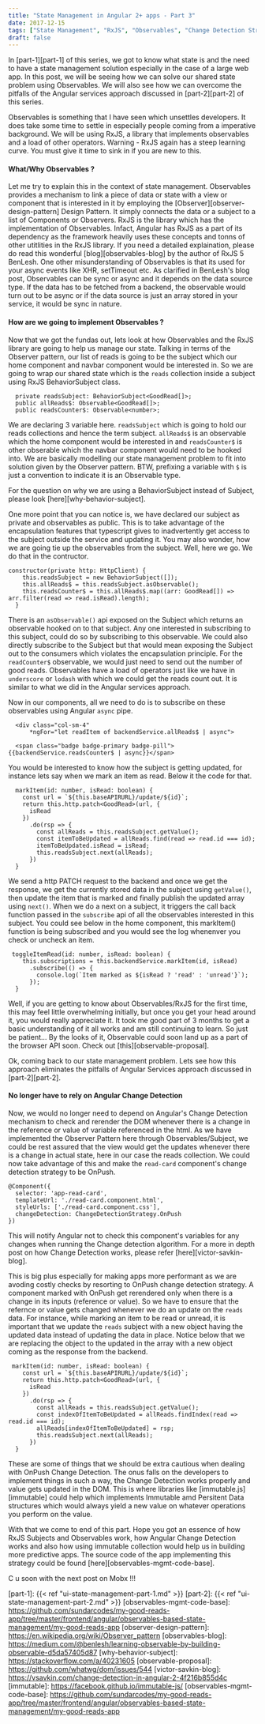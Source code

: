 ```yaml
---
title: "State Management in Angular 2+ apps - Part 3"
date: 2017-12-15
tags: ["State Management", "RxJS", "Observables", "Change Detection Strategy","Angular 2+"]
draft: false
---
```


In [part-1][part-1] of this series, we got to know what state is and the need to have a state management solution especially in the case of a large web app. In this post, we will be seeing how we can solve our shared state problem using Observables. We will also see how we can overcome the pitfalls of the Angular services approach discussed in [part-2][part-2] of this series.

Observables is something that I have seen which unsettles developers. It does take some time to settle in especially people coming from a imperative background. We will be using RxJS, a library that implements observables and a load of other operators. Warning - RxJS again has a steep learning curve. You must give it time to sink in if you are new to this.

#### What/Why Observables ?
Let me try to explain this in the context of state management. Observables provides a mechanism to link a piece of data or state with a view or component that is interested in it by employing the [Observer][observer-design-pattern] Design Pattern. It simply connects the data or a subject to a list of Components or Observers. RxJS is the library which has the implementation of Observables. Infact, Angular has RxJS as a part of its dependency as the framework heavily uses these concepts and tonns of other utitlities in the RxJS library. If you need a detailed explaination, please do read this wonderful [blog][observables-blog] by the author of RxJS 5 BenLesh. One other misunderstanding of Observables is that its used for your async events like XHR, setTimeout etc. As clarified in BenLesh's blog post, Observables can be sync or async and it depends on the data source type. If the data has to be fetched from a backend, the observable would turn out to be async or if the data source is just an array stored in your service, it would be sync in nature.

#### How are we going to implement Observables ?
Now that we got the fundas out, lets look at how Observables and the RxJS library are going to help us manage our state. Talking in terms of the Observer pattern, our list of reads is going to be the subject which our home component and navbar component would be interested in. So we are going to wrap our shared state which is the `reads` collection inside a subject using RxJS BehaviorSubject class.

```
  private readsSubject: BehaviorSubject<GoodRead[]>;
  public allReads$: Observable<GoodRead[]>;
  public readsCounter$: Observable<number>;
```

We are declaring 3 variable here. `readsSubject` which is going to hold our reads collections and hence the term subject. `allReads$` is an observable which the home component would be interested in and `readsCounter$` is other obserable which the navbar component would need to be hooked into. We are basically modelling our state management problem to fit into solution given by the Observer pattern. BTW, prefixing a variable with `$` is just a convention to indicate it is an Observable type.

For the question on why we are using a BehaviorSubject instead of Subject, please look [here][why-behavior-subject].

One more point that you can notice is, we have declared our subject as private and observables as public. This is to take advantage of the encapsulation features that typescript gives to inadvertently get access to the subject outside the service and updating it. You may also wonder, how we are going tie up the observables from the subject. Well, here we go. We do that in the contructor.

```
constructor(private http: HttpClient) {
    this.readsSubject = new BehaviorSubject([]);
    this.allReads$ = this.readsSubject.asObservable();
    this.readsCounter$ = this.allReads$.map((arr: GoodRead[]) => arr.filter(read => read.isRead).length);
  }
```
There is an `asObservable()` api exposed on the Subject which returns an observable hooked on to that subject. Any one interested in subscribing to this subject, could do so by subscribing to this observable. We could also directly subscribe to the Subject but that would mean exposing the Subject out to the consumers which violates the encapsulation principle. For the `readCounter$` observable, we would just need to send out the number of good reads. Observables have a load of operators just like we have in `underscore` or `lodash` with which we could get the reads count out. It is similar to what we did in the Angular services approach.

Now in our components, all we need to do is to subscribe on these observables using Angular `async` pipe.

```
  <div class="col-sm-4"
      *ngFor="let readItem of backendService.allReads$ | async">
```

```
  <span class="badge badge-primary badge-pill">{{backendService.readsCounter$ | async}}</span>
```

You would be interested to know how the subject is getting updated, for instance lets say when we mark an item as read. Below it the code for that.
```
  markItem(id: number, isRead: boolean) {
    const url = `${this.baseAPIRURL}/update/${id}`;
    return this.http.patch<GoodRead>(url, {
      isRead
    })
      .do(rsp => {
        const allReads = this.readsSubject.getValue();
        const itemToBeUpdated = allReads.find(read => read.id === id);
        itemToBeUpdated.isRead = isRead;
        this.readsSubject.next(allReads);
      })
  }
```
We send a http PATCH request to the backend and once we get the response, we get the currently stored data in the subject using `getValue()`, then update the item that is marked and finally publish the updated array using `next()`. When we do a next on a subject, it triggers the call back function passed in the `subscribe` api of all the observables interested in this subject. You could see below in the home component, this markItem() function is being subscribed and you would see the log whenenver you check or uncheck an item.
```
 toggleItemRead(id: number, isRead: boolean) {
    this.subscriptions = this.backendService.markItem(id, isRead)
      .subscribe(() => {
        console.log(`Item marked as ${isRead ? 'read' : 'unread'}`);
      });
  }
```
Well, if you are getting to know about Observables/RxJS for the first time, this may feel little overwhelming initially, but once you get your head around it, you would really appreciate it. It took me good part of 3 months to get a basic understanding of it all works and am still continuing to learn. So just be patient... By the looks of it, Observable could soon land up as a part of the browser API soon. Check out [this][observable-proposal].

Ok, coming back to our state management problem. Lets see how this approach eliminates the pitfalls of Angular Services approach discussed in [part-2][part-2].

#### No longer have to rely on Angular Change Detection

Now, we would no longer need to depend on Angular's Change Detection mechanism to check and rerender the DOM whenever there is a change in the reference or value of variable referenced in the html. As we have implemented the Observer Pattern here through Observables/Subject, we could be rest assured that the view would get the updates whenever there is a change in actual state, here in our case the reads collection. We could now take advantage of this and make the `read-card` component's change detection strategy to be OnPush.

```
@Component({
  selector: 'app-read-card',
  templateUrl: './read-card.component.html',
  styleUrls: ['./read-card.component.css'],
  changeDetection: ChangeDetectionStrategy.OnPush
})
```
This will notify Angular not to check this component's variables for any changes when running the Change detection algorithm. For a more in depth post on how Change Detection works, please refer [here][victor-savkin-blog]. 

This is big plus especially for making apps more performant as we are avoding costly checks by resorting to OnPush change detection strategy. A component marked with OnPush get rerendered only when there is a change in its inputs (reference or value). So we have to ensure that the refernce or value gets changed whenever we do an update on the `reads` data. For instance, while marking an item to be read or unread, it is important that we update the `reads` subject with a new object having the updated data instead of updating the data in place. Notice below that we are replacing the object to the updated in the array with a new object coming as the response from the backend.

```
 markItem(id: number, isRead: boolean) {
    const url = `${this.baseAPIRURL}/update/${id}`;
    return this.http.patch<GoodRead>(url, {
      isRead
    })
      .do(rsp => {
        const allReads = this.readsSubject.getValue();
        const indexOfItemToBeUpdated = allReads.findIndex(read => read.id === id);
        allReads[indexOfItemToBeUpdated] = rsp;
        this.readsSubject.next(allReads);
      })
  }
```

These are some of things that we should be extra cautious when dealing with OnPush Change Detection. The onus falls on the developers to implement things in such a way, the Change Detection works properly and value gets updated in the DOM. This is where libraries like [immutable.js][immutable] could help which implements Immutable amd Persitent Data structures which would always yield a new value on whatever operations you perform on the value.

With that we come to end of this part. Hope you got an essence of how RxJS Subjects and Observables work, how Angular Change Detection works and also how using immutable collection would help us in building more predictive apps. The source code of the app implementing this strategy could be found [here][observables-mgmt-code-base].

C u soon with the next post on Mobx !!!

[part-1]: {{< ref "ui-state-management-part-1.md" >}}
[part-2]: {{< ref "ui-state-management-part-2.md" >}}
[observables-mgmt-code-base]: https://github.com/sundarcodes/my-good-reads-app/tree/master/frontend/angular/observables-based-state-management/my-good-reads-app
[observer-design-pattern]: https://en.wikipedia.org/wiki/Observer_pattern
[observables-blog]: https://medium.com/@benlesh/learning-observable-by-building-observable-d5da57405d87
[why-behavior-subject]: https://stackoverflow.com/a/40231605
[observable-proposal]: https://github.com/whatwg/dom/issues/544
[victor-savkin-blog]: https://vsavkin.com/change-detection-in-angular-2-4f216b855d4c
[immutable]: https://facebook.github.io/immutable-js/
[observables-mgmt-code-base]: https://github.com/sundarcodes/my-good-reads-app/tree/master/frontend/angular/observables-based-state-management/my-good-reads-app